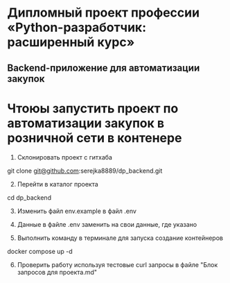 # Дипломный проект профессии «Python-разработчик: расширенный курс»

## Backend-приложение для автоматизации закупок

# Чтоюы запустить проект по автоматизации закупок в розничной сети в контенере

1. Склонировать проект с гитхаба    

git clone git@github.com:serejka8889/dp_backend.git

2. Перейти в каталог проекта
    
cd dp_backend

3. Изменить файл env.example в файл .env

4. Данные в файле .env заменить на свои данные, где указано

5. Выполнить команду в терминале для запуска создание контейнеров

docker compose up -d
   
6. Проверить работу используя тестовые curl запросы в файле "Блок запросов для проекта.md"



